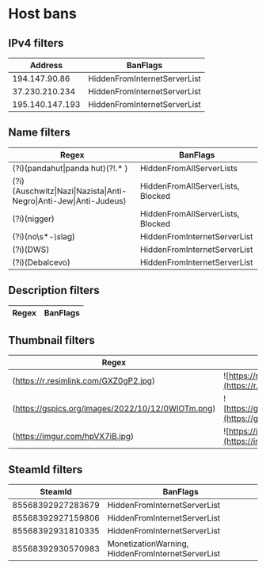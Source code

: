 # Host bans

## IPv4 filters
| Address         | BanFlags                     |
| --------------- | ---------------------------- |
| 194.147.90.86   | HiddenFromInternetServerList |
| 37.230.210.234  | HiddenFromInternetServerList |
| 195.140.147.193 | HiddenFromInternetServerList |

## Name filters
| Regex                                                                                 | BanFlags                          |
| ------------------------------------------------------------------------------------- | --------------------------------- |
| (?i)(pandahut&#124;panda hut)(?!.* )                                                  | HiddenFromAllServerLists          |
| (?i)(Auschwitz&#124;Nazi&#124;Nazista&#124;Anti-Negro&#124;Anti-Jew&#124;Anti-Judeus) | HiddenFromAllServerLists, Blocked |
| (?i)(nigger)                                                                          | HiddenFromAllServerLists, Blocked |
| (?i)(no\s*-*\s*lag)                                                                   | HiddenFromInternetServerList      |
| (?i)(DWS)                                                                             | HiddenFromInternetServerList      |
| (?i)(Debalcevo)                                                                       | HiddenFromInternetServerList      |

## Description filters
| Regex | BanFlags |
| ----- | -------- |

## Thumbnail filters
| Regex                                             | IconPreview                                                                                         | BanFlags                                          |
| ------------------------------------------------- | --------------------------------------------------------------------------------------------------- | ------------------------------------------------- |
| (https://r.resimlink.com/GXZ0gP2.jpg)             | ![https://r.resimlink.com/GXZ0gP2.jpg](https://r.resimlink.com/GXZ0gP2.jpg)                         | HiddenFromInternetServerList                      |
| (https://gspics.org/images/2022/10/12/0WIOTm.png) | ![https://gspics.org/images/2022/10/12/0WIOTm.png](https://gspics.org/images/2022/10/12/0WIOTm.png) | HiddenFromInternetServerList                      |
| (https://imgur.com/hpVX7iB.jpg)                   | ![https://imgur.com/hpVX7iB.jpg](https://imgur.com/hpVX7iB.jpg)                                     | MonetizationWarning, HiddenFromInternetServerList |

## SteamId filters
| SteamId           | BanFlags                                          |
| ----------------- | ------------------------------------------------- |
| 85568392927283679 | HiddenFromInternetServerList                      |
| 85568392927159806 | HiddenFromInternetServerList                      |
| 85568392931810335 | HiddenFromInternetServerList                      |
| 85568392930570983 | MonetizationWarning, HiddenFromInternetServerList |
